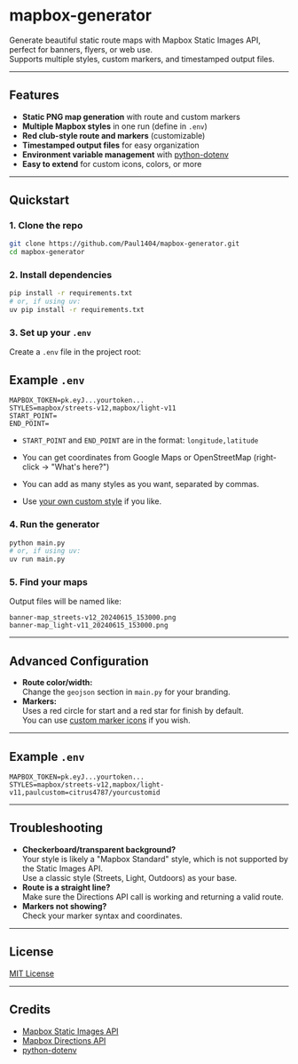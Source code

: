 # mapbox-generator

Generate beautiful static route maps with Mapbox Static Images API, perfect for banners, flyers, or web use.  
Supports multiple styles, custom markers, and timestamped output files.

---

## Features

- **Static PNG map generation** with route and custom markers
- **Multiple Mapbox styles** in one run (define in `.env`)
- **Red club-style route and markers** (customizable)
- **Timestamped output files** for easy organization
- **Environment variable management** with [python-dotenv](https://pypi.org/project/python-dotenv/)
- **Easy to extend** for custom icons, colors, or more

---

## Quickstart

### 1. Clone the repo

```bash
git clone https://github.com/Paul1404/mapbox-generator.git
cd mapbox-generator
```

### 2. Install dependencies

```bash
pip install -r requirements.txt
# or, if using uv:
uv pip install -r requirements.txt
```

### 3. Set up your `.env`

Create a `.env` file in the project root:

## Example `.env`

```env
MAPBOX_TOKEN=pk.eyJ...yourtoken...
STYLES=mapbox/streets-v12,mapbox/light-v11
START_POINT=
END_POINT=
```

- `START_POINT` and `END_POINT` are in the format: `longitude,latitude`
- You can get coordinates from Google Maps or OpenStreetMap (right-click → "What's here?")

- You can add as many styles as you want, separated by commas.
- Use [your own custom style](https://studio.mapbox.com/) if you like.

### 4. Run the generator

```bash
python main.py
# or, if using uv:
uv run main.py
```

### 5. Find your maps

Output files will be named like:

```
banner-map_streets-v12_20240615_153000.png
banner-map_light-v11_20240615_153000.png
```

---

## Advanced Configuration

- **Route color/width:**  
  Change the `geojson` section in `main.py` for your branding.
- **Markers:**  
  Uses a red circle for start and a red star for finish by default.  
  You can use [custom marker icons](https://docs.mapbox.com/api/maps/static-images/#custom-marker-icons) if you wish.

---

## Example `.env`

```env
MAPBOX_TOKEN=pk.eyJ...yourtoken...
STYLES=mapbox/streets-v12,mapbox/light-v11,paulcustom=citrus4787/yourcustomid
```

---

## Troubleshooting

- **Checkerboard/transparent background?**  
  Your style is likely a "Mapbox Standard" style, which is not supported by the Static Images API.  
  Use a classic style (Streets, Light, Outdoors) as your base.
- **Route is a straight line?**  
  Make sure the Directions API call is working and returning a valid route.
- **Markers not showing?**  
  Check your marker syntax and coordinates.

---

## License

[MIT License](https://github.com/Paul1404/mapbox-generator/blob/main/LICENSE)

---

## Credits

- [Mapbox Static Images API](https://docs.mapbox.com/api/maps/static-images/)
- [Mapbox Directions API](https://docs.mapbox.com/api/navigation/directions/)
- [python-dotenv](https://pypi.org/project/python-dotenv/)
